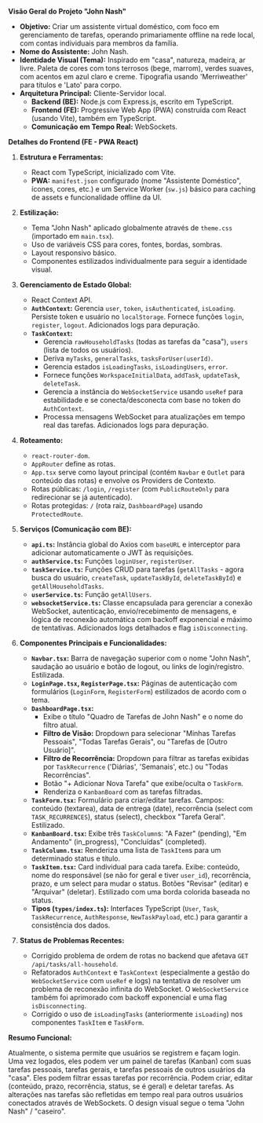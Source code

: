 **Visão Geral do Projeto "John Nash"**

* **Objetivo:** Criar um assistente virtual doméstico, com foco em gerenciamento de tarefas, operando primariamente offline na rede local, com contas individuais para membros da família.
* **Nome do Assistente:** John Nash.
* **Identidade Visual (Tema):** Inspirado em "casa", natureza, madeira, ar livre. Paleta de cores com tons terrosos (bege, marrom), verdes suaves, com acentos em azul claro e creme. Tipografia usando 'Merriweather' para títulos e 'Lato' para corpo.
* **Arquitetura Principal:** Cliente-Servidor local.
    * **Backend (BE):** Node.js com Express.js, escrito em TypeScript.
    * **Frontend (FE):** Progressive Web App (PWA) construída com React (usando Vite), também em TypeScript.
    * **Comunicação em Tempo Real:** WebSockets.

**Detalhes do Frontend (FE - PWA React)**

1.  **Estrutura e Ferramentas:**
    * React com TypeScript, inicializado com Vite.
    * **PWA:** `manifest.json` configurado (nome "Assistente Doméstico", ícones, cores, etc.) e um Service Worker (`sw.js`) básico para caching de assets e funcionalidade offline da UI.

2.  **Estilização:**
    * Tema "John Nash" aplicado globalmente através de `theme.css` (importado em `main.tsx`).
    * Uso de variáveis CSS para cores, fontes, bordas, sombras.
    * Layout responsivo básico.
    * Componentes estilizados individualmente para seguir a identidade visual.

3.  **Gerenciamento de Estado Global:**
    * React Context API.
    * **`AuthContext`:** Gerencia `user`, `token`, `isAuthenticated`, `isLoading`. Persiste token e usuário no `localStorage`. Fornece funções `login`, `register`, `logout`. Adicionados logs para depuração.
    * **`TaskContext`:**
        * Gerencia `rawHouseholdTasks` (todas as tarefas da "casa"), `users` (lista de todos os usuários).
        * Deriva `myTasks`, `generalTasks`, `tasksForUser(userId)`.
        * Gerencia estados `isLoadingTasks`, `isLoadingUsers`, `error`.
        * Fornece funções `WorkspaceInitialData`, `addTask`, `updateTask`, `deleteTask`.
        * Gerencia a instância do `WebSocketService` usando `useRef` para estabilidade e se conecta/desconecta com base no token do `AuthContext`.
        * Processa mensagens WebSocket para atualizações em tempo real das tarefas. Adicionados logs para depuração.

4.  **Roteamento:**
    * `react-router-dom`.
    * `AppRouter` define as rotas.
    * `App.tsx` serve como layout principal (contém `Navbar` e `Outlet` para conteúdo das rotas) e envolve os Providers de Contexto.
    * Rotas públicas: `/login`, `/register` (com `PublicRouteOnly` para redirecionar se já autenticado).
    * Rotas protegidas: `/` (rota raiz, `DashboardPage`) usando `ProtectedRoute`.

5.  **Serviços (Comunicação com BE):**
    * **`api.ts`:** Instância global do Axios com `baseURL` e interceptor para adicionar automaticamente o JWT às requisições.
    * **`authService.ts`:** Funções `loginUser`, `registerUser`.
    * **`taskService.ts`:** Funções CRUD para tarefas (`getAllTasks` - agora busca do usuário, `createTask`, `updateTaskById`, `deleteTaskById`) e `getAllHouseholdTasks`.
    * **`userService.ts`:** Função `getAllUsers`.
    * **`websocketService.ts`:** Classe encapsulada para gerenciar a conexão WebSocket, autenticação, envio/recebimento de mensagens, e lógica de reconexão automática com backoff exponencial e máximo de tentativas. Adicionados logs detalhados e flag `isDisconnecting`.

6.  **Componentes Principais e Funcionalidades:**
    * **`Navbar.tsx`:** Barra de navegação superior com o nome "John Nash", saudação ao usuário e botão de logout, ou links de login/registro. Estilizada.
    * **`LoginPage.tsx`, `RegisterPage.tsx`:** Páginas de autenticação com formulários (`LoginForm`, `RegisterForm`) estilizados de acordo com o tema.
    * **`DashboardPage.tsx`:**
        * Exibe o título "Quadro de Tarefas de John Nash" e o nome do filtro atual.
        * **Filtro de Visão:** Dropdown para selecionar "Minhas Tarefas Pessoais", "Todas Tarefas Gerais", ou "Tarefas de [Outro Usuário]".
        * **Filtro de Recorrência:** Dropdown para filtrar as tarefas exibidas por `TaskRecurrence` ('Diárias', 'Semanais', etc.) ou "Todas Recorrências".
        * Botão "+ Adicionar Nova Tarefa" que exibe/oculta o `TaskForm`.
        * Renderiza o `KanbanBoard` com as tarefas filtradas.
    * **`TaskForm.tsx`:** Formulário para criar/editar tarefas. Campos: conteúdo (textarea), data de entrega (date), recorrência (select com `TASK_RECURRENCES`), status (select), checkbox "Tarefa Geral". Estilizado.
    * **`KanbanBoard.tsx`:** Exibe três `TaskColumn`s: "A Fazer" (pending), "Em Andamento" (in_progress), "Concluídas" (completed).
    * **`TaskColumn.tsx`:** Renderiza uma lista de `TaskItem`s para um determinado status e título.
    * **`TaskItem.tsx`:** Card individual para cada tarefa. Exibe: conteúdo, nome do responsável (se não for geral e tiver `user_id`), recorrência, prazo, e um select para mudar o status. Botões "Revisar" (editar) e "Arquivar" (deletar). Estilizado com uma borda colorida baseada no status.
    * **Tipos (`types/index.ts`):** Interfaces TypeScript (`User`, `Task`, `TaskRecurrence`, `AuthResponse`, `NewTaskPayload`, etc.) para garantir a consistência dos dados.

7.  **Status de Problemas Recentes:**
    * Corrigido problema de ordem de rotas no backend que afetava `GET /api/tasks/all-household`.
    * Refatorados `AuthContext` e `TaskContext` (especialmente a gestão do `WebSocketService` com `useRef` e logs) na tentativa de resolver um problema de reconexão infinita do WebSocket. O `WebSocketService` também foi aprimorado com backoff exponencial e uma flag `isDisconnecting`.
    * Corrigido o uso de `isLoadingTasks` (anteriormente `isLoading`) nos componentes `TaskItem` e `TaskForm`.

**Resumo Funcional:**

Atualmente, o sistema permite que usuários se registrem e façam login. Uma vez logados, eles podem ver um painel de tarefas (Kanban) com suas tarefas pessoais, tarefas gerais, e tarefas pessoais de outros usuários da "casa". Eles podem filtrar essas tarefas por recorrência. Podem criar, editar (conteúdo, prazo, recorrência, status, se é geral) e deletar tarefas. As alterações nas tarefas são refletidas em tempo real para outros usuários conectados através de WebSockets. O design visual segue o tema "John Nash" / "caseiro".
